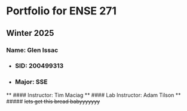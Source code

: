 # Portfolio for ENSE 271
## Winter 2025
### Name: __Glen Issac__
* ### SID: 200499313
* ### Major: SSE
** #### Instructor: Tim Maciag
** #### Lab Instructor: Adam Tilson
** ##### ~~lets get this bread babyyyyyyy~~
